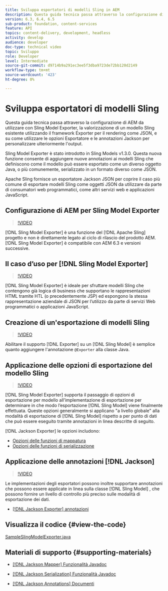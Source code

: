 ```yaml
---
title: Sviluppa esportatori di modelli Sling in AEM
description: Questa guida tecnica passa attraverso la configurazione di AEM da utilizzare con Sling Model Exporter, la valorizzazione di un modello Sling esistente utilizzando il framework Exporter per il rendering come JSON, e su come utilizzare le opzioni Esportatore e le annotazioni Jackson per personalizzare ulteriormente l'output.
version: 6.3, 6.4, 6.5
sub-product: foundation, content-services
feature: API
topics: content-delivery, development, headless
activity: develop
audience: developer
doc-type: technical video
topic: Sviluppo
role: Developer
level: Intermediate
source-git-commit: d9714b9a291ec3ee5f3dba9723de72bb120d2149
workflow-type: tm+mt
source-wordcount: '423'
ht-degree: 0%

---
```



# Sviluppa esportatori di modelli Sling

Questa guida tecnica passa attraverso la configurazione di AEM da utilizzare con Sling Model Exporter, la valorizzazione di un modello Sling esistente utilizzando il framework Exporter per il rendering come JSON, e su come utilizzare le opzioni Esportatore e le annotazioni Jackson per personalizzare ulteriormente l&#39;output.

Sling Model Exporter è stato introdotto in Sling Models v1.3.0. Questa nuova funzione consente di aggiungere nuove annotazioni ai modelli Sling che definiscono come il modello può essere esportato come un diverso oggetto Java, o più comunemente, serializzato in un formato diverso come JSON.

Apache Sling fornisce un esportatore Jackson JSON per coprire il caso più comune di esportare modelli Sling come oggetti JSON da utilizzare da parte di consumatori web programmatici, come altri servizi web e applicazioni JavaScript.

## Configurazione di AEM per Sling Model Exporter

>[!VIDEO](https://video.tv.adobe.com/v/16862/?quality=12&learn=on)

[!DNL Sling Model Exporter] è una funzione del  [!DNL Apache Sling] progetto e non è direttamente legato al ciclo di rilascio del prodotto AEM. [!DNL Sling Model Exporter] è compatibile con AEM 6.3 e versioni successive.

## Il caso d’uso per [!DNL Sling Model Exporter]

>[!VIDEO](https://video.tv.adobe.com/v/16863/?quality=12&learn=on)

[!DNL Sling Model Exporter] è ideale per sfruttare modelli Sling che contengono già logica di business che supportano le rappresentazioni HTML tramite HTL (o precedentemente JSP) ed espongono la stessa rappresentazione aziendale di JSON per l’utilizzo da parte di servizi Web programmatici o applicazioni JavaScript.

## Creazione di un&#39;esportazione di modelli Sling

>[!VIDEO](https://video.tv.adobe.com/v/16864/?quality=12&learn=on)

Abilitare il supporto [!DNL Exporter] su un [!DNL Sling Model] è semplice quanto aggiungere l&#39;annotazione `@Exporter` alla classe Java.

## Applicazione delle opzioni di esportazione del modello Sling

>[!VIDEO](https://video.tv.adobe.com/v/16865/?quality=12&learn=on)

[!DNL Sling Model Exporter] supporta il passaggio di opzioni di esportazione per modello all’implementazione di esportazione per determinare in che modo l’esportazione  [!DNL Sling Model] viene finalmente effettuata. Queste opzioni generalmente si applicano &quot;a livello globale&quot; alla modalità di esportazione di [!DNL Sling Model] rispetto a per punto di dati che può essere eseguito tramite annotazioni in linea descritte di seguito.

[!DNL Jackson Exporter] le opzioni includono:

* [Opzioni delle funzioni di mappatura](https://static.javadoc.io/com.fasterxml.jackson.core/jackson-databind/2.8.5/com/fasterxml/jackson/databind/MapperFeature.html)
* [Opzioni delle funzioni di serializzazione](https://static.javadoc.io/com.fasterxml.jackson.core/jackson-databind/2.8.5/com/fasterxml/jackson/databind/SerializationFeature.html)

## Applicazione delle annotazioni [!DNL Jackson]

>[!VIDEO](https://video.tv.adobe.com/v/16866/?quality=12&learn=on)

Le implementazioni degli esportatori possono inoltre supportare annotazioni che possono essere applicate in linea sulla classe [!DNL Sling Model] , che possono fornire un livello di controllo più preciso sulle modalità di esportazione dei dati.

* [[!DNL Jackson Exporter] annotazioni](https://github.com/FasterXML/jackson-annotations/wiki/Jackson-Annotations)

## Visualizza il codice {#view-the-code}

[SampleSlingModelExporter.java](https://github.com/Adobe-Consulting-Services/acs-aem-samples/blob/master/core/src/main/java/com/adobe/acs/samples/models/SampleSlingModelExporter.java)

## Materiali di supporto {#supporting-materials}

* [[!DNL Jackson Mapper] Funzionalità Javadoc](https://static.javadoc.io/com.fasterxml.jackson.core/jackson-databind/2.8.5/com/fasterxml/jackson/databind/MapperFeature.html)
* [[!DNL Jackson Serialization] Funzionalità Javadoc](https://static.javadoc.io/com.fasterxml.jackson.core/jackson-databind/2.8.5/com/fasterxml/jackson/databind/SerializationFeature.html)

* [[!DNL Jackson Annotations] Documenti](https://github.com/FasterXML/jackson-annotations/wiki/Jackson-Annotations)
